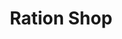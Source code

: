 ---
title: "Ration Shop"
url: /thidanad/ration-shop-bharananganam-poovathod-thidanad-road/
shop: Lebensmittel
---